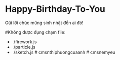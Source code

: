 # Happy-Birthday-To-You
Gửi lời chúc mừng sinh nhật đến ai đó!


#Không được đụng chạm file:
- ./firework.js
- ./particle.js
- ./sketch.js
#   c m s n t h i p h u o n g c u a a n h  
 #   c m s n e m y e u  
 